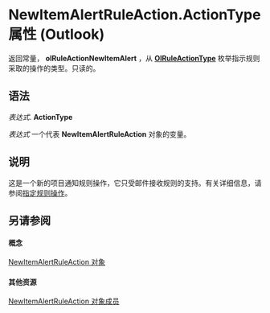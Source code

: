 
# NewItemAlertRuleAction.ActionType 属性 (Outlook)

返回常量，  **olRuleActionNewItemAlert** ，从 **[OlRuleActionType](d6a39ac2-00e7-73e7-3890-ea658211eae9.md)** 枚举指示规则采取的操作的类型。只读的。


## 语法

 _表达式_. **ActionType**

 _表达式_ 一个代表 **NewItemAlertRuleAction** 对象的变量。


## 说明

这是一个新的项目通知规则操作，它只受邮件接收规则的支持。有关详细信息，请参阅[指定规则操作](http://msdn.microsoft.com/library/c5f83c81-0e01-38aa-5ec7-3932b4443e43%28Office.15%29.aspx)。


## 另请参阅


#### 概念


[NewItemAlertRuleAction 对象](01d30816-50aa-ff23-69a0-4aa627b3d7e4.md)
#### 其他资源


[NewItemAlertRuleAction 对象成员](d086c4b9-b991-b84b-08cb-f66149ecaa4b.md)